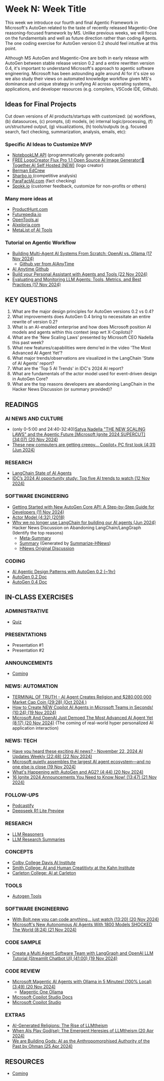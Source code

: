 # Week N: Week Title

This week we introduce our fourth and final Agentic Framework in Microsoft's AutoGen related to the taste of recently released Magentic-One reasoning-focused framework by MS. Unlike previous weeks, we will focus on the fundamentals and well as future direction rather than coding Agents. The one coding exercise for AutoGen version 0.2 should feel intuitive at this point.

Although MS AutoGen and Magentic-One are both in early release with AutoGen between stable release version 0.2 and a entire rewritten version 0.4, it's important to understand Microsoft's approach to agentic software engineering. Microsoft has been astounding agile around AI for it's size so we also study their views on automated knowledge workflow given MS's dominance and unique strategy in unifying AI across operating systems, applications, and developer resources (e.g. compilers, VSCode IDE, Github).

## Ideas for Final Projects

Cut down versions of AI products/startups with customized: (a) workflows, (b) datasources, (c) prompts, (d) models, (e) internal logic/processing, (f) un/structured output, (g) visualizations, (h) tools/outputs (e.g. focused search, fact checking, summarization, analysis, emails, etc):

### Specific AI Ideas to Customize MVP

* [NotebookLM API](https://www.youtube.com/watch?v=mO-tVmtakMQ) (programmatically generate podcasts)
* [FREE LogoCreator Flux Pro 1.1 Open Source AI Image Generator!🤖 Together.AI Self Hosted (NEW)](https://www.youtube.com/watch?v=4CdXujGPO3U) (logo creator)
* [Berman EdCrew](https://github.com/mberman84/edu-crew/tree/main/src)
* [Sharbo.io ](https://www.sharbo.io/) (competitive analysis)
* [ParaFactAI.com](https://parafactai.com/?ref=manuagi) (fact checking)
* [Spokk.io](https://www.spokk.io) (customer feedback, customize for non-profits or others)
  
### Many more ideas at

* [ProductHunt.com](https://www.producthunt.com/)
* [Futurepedia.io](https://www.futurepedia.io/)
* [OpenTools.ai](https://opentools.ai/)
* [AIxploria.com](https://www.aixploria.com/en/)
* [MetaList of AI Tools](https://github.com/best-of-ai/ai-directories)

### Tutorial on Agentic Workflow

* [Building Multi-Agent AI Systems From Scratch: OpenAI vs. Ollama (17 Nov 2024)](https://pub.towardsai.net/building-multi-agent-ai-systems-from-scratch-openai-vs-ollama-8ec0dae98639)
  * [Github ver from AIAnyTime](https://github.com/isurulkh?tab=repositories)
* [AI Anytime Github](https://github.com/AIAnytime)
* [Build your Personal Assistant with Agents and Tools (22 Nov 2024)](https://towardsdatascience.com/build-your-personal-assistant-with-agents-and-tools-048637ac308e)
* [Evaluating and Monitoring LLM Agents: Tools, Metrics, and Best Practices (17 Nov 2024)](https://pub.towardsai.net/evaluating-and-monitoring-llm-agents-tools-metrics-and-best-practices-a61f508cccb0)


## KEY QUESTIONS

1. What are the major design principles for AutoGen versions 0.2 vs 0.4? 
2. What improvements does AutoGen 0.4 bring to necessitate an entire rewrite of version 0.2?
3. What is an AI-enabled enterprise and how does Microsoft position AI models and agents within this context (esp wrt X-Copilots)?
4. What are the 'New Scaling Laws' presented by Microsoft CEO Nadella this past week?
5. What new features/capabilities were demo'ed in the video 'The Most Advanced AI Agent Yet'?
6. What major trends/observations are visualized in the LangChain 'State of AI Agents' report?
7. What are the 'Top 5 AI Trends' in IDC's 2024 AI report?
8. What are fundamentals of the actor model used for event-driven design in AutoGen Core?
9. What are the top reasons developers are abandoning LangChain in the Hacker News Discussion (or summary provided)?

## READINGS

### AI NEWS AND CULTURE

* (only 0-5:00 and 24:40-32:40)[Satya Nadella "THE NEW SCALING LAWS" and the Agentic Future [Microsoft Ignite 2024 SUPERCUT] (34:07) (20 Nov 2024)](https://www.youtube.com/watch?v=jpvbYukNZGM)
* [These new computers are getting creepy… Copilot+ PC first look (4:31) (Jun 2024)](https://www.youtube.com/watch?v=hlwcZpEx2IY)

### RESEARCH

* [LangChain State of AI Agents](https://www.langchain.com/stateofaiagents)
* [IDC’s 2024 AI opportunity study: Top five AI trends to watch (12 Nov 2024)](https://blogs.microsoft.com/blog/2024/11/12/idcs-2024-ai-opportunity-study-top-five-ai-trends-to-watch/)

### SOFTWARE ENGINEERING

* [Getting Started with New AutoGen Core API: A Step-by-Step Guide for Developers (11 Nov 2024)](https://techcommunity.microsoft.com/blog/azure-ai-services-blog/getting-started-with-new-autogen-core-api-a-step-by-step-guide-for-developers/4290691)
* [Actor Model (4:32) (2018)](https://www.youtube.com/watch?v=ELwEdb_pD0k)
* [Why we no longer use LangChain for building our AI agents (Jun 2024)](https://www.octomind.dev/blog/why-we-no-longer-use-langchain-for-building-our-ai-agents)
  Hacker News Discussion on Abandoning LangChain/LangGraph (Identify the top reasons)
  * [Meta-Summary](https://chatgpt.com/share/673f55de-fdfc-800d-9e50-21d4e22475e9)
  * [Summary](./readings/ycombinatornews_40739982.txt) (Generated by [Summarize-HNews](https://github.com/jon-chun/summarize-hnews))
  * [HNews Original Discussion](https://news.ycombinator.com/item?id=40739982)

### CODING

* [AI Agentic Design Patterns with AutoGen 0.2 (~1hr)]([oh_noes_404.md](https://learn.deeplearning.ai/courses/ai-agentic-design-patterns-with-autogen/))
* [AutoGen 0.2 Doc](https://microsoft.github.io/autogen/0.2/docs/Getting-Started)
* [AutoGen 0.4 Doc](https://microsoft.github.io/autogen/dev/user-guide/agentchat-user-guide/quickstart.html)

## IN-CLASS EXERCISES

### ADMINISTRATIVE

* [Quiz](oh_noes_404.md)

### PRESENTATIONS

* Presentation #1
* Presentation #2

### ANNOUNCEMENTS

* [Coming](oh_noes_404.md)
  
### NEWS: AUTOMATION

* [TERMINAL OF TRUTH - AI Agent Creates Religion and $280,000,000 Market Cap Coin (29:28) (Oct 2024 )](https://www.youtube.com/watch?v=TpzG_aAUTsg)
* [How to Create NEW Copilot AI Agents in Microsoft Teams in Seconds! (10:24) (19 Nov 2024)](https://www.youtube.com/watch?v=lBroyFLn9s8)
* [Microsoft And OpenAI Just Demoed The Most Advanced AI Agent Yet (8:17) (20 Nov 2024)](https://www.youtube.com/watch?v=iBfjx9R3FP8) (The coming of real-world hyper personalized AI application interaction)

### NEWS: TECH

* [Have you heard these exciting AI news? - November 22, 2024 AI Updates Weekly (22:48) (22 Nov 2024)](https://www.youtube.com/watch?v=MM_eOh6zqnc)
* [Microsoft quietly assembles the largest AI agent ecosystem—and no one else is close (19 Nov 2024)](https://venturebeat.com/ai/microsoft-quietly-assembles-the-largest-ai-agent-ecosystem-and-no-one-else-is-close/)
* [What's Happening with AutoGen and AG2? (4:44) (20 Nov 2024)](https://www.youtube.com/watch?v=PjQj2_QFxx0)
* [16 Ignite 2024 Announcements You Need to Know Now! (13:47) (21 Nov 2024)](https://www.youtube.com/watch?v=5rMglAtGUa8)

### FOLLOW-UPS

* [Podcastify](https://github.com/souzatharsis/podcastfy)
* [Deepseek R1 Lite Preview](https://www.deepseek.com/)

### RESEARCH

* [LLM Reasoners](https://github.com/maitrix-org/llm-reasoners)
* [LLM Research Summaries](https://github.com/cognitivetech/llm-research-summaries?tab=readme-ov-file#ai-psychology)

### CONCEPTS

* [Colby College Davis AI Institute](https://davisinstituteai.colby.edu/)
* [Smith College: AI and Human Creatitivty at the Kahn Institute](https://www.smith.edu/academics/applied-learning-research/kahn-liberal-arts-institute/ai-human-creativity)
* [Carleton College: AI at Carleton](https://www.carleton.edu/ai/)

### TOOLS

* [Autogen Tools](https://github.com/topics/autogen)

### SOFTWARE ENGINEERING

* [With Bolt.new you can code anything… just watch (13:20) (20 Nov 2024)](https://www.youtube.com/watch?v=ht22YzW-Swc)
* [Microsoft's New Autonomous AI Agents With 1800 Models SHOCKED The World (8:24) (21 Nov 2024)](https://www.youtube.com/watch?v=aGMv-O9JG8w)

### CODE SAMPLE

* [Create a Multi Agent Software Team with LangGraph and OpenAI LLM Tutorial (Streamlit Chatbot UI) (41:00) (19 Nov 2024)](https://www.youtube.com/watch?v=YCNFyzQ2Z0g)

### CODE REVIEW

* [Microsoft Magentic AI Agents with Ollama in 5 Minutes! (100% Local) (3:49) (20 Nov 2024)](https://www.youtube.com/watch?v=JT5basX6JSY&t=12s)
  * [Magentic One Ollama](https://mer.vin/2024/11/magentic-one-ollama/)
* [Microsoft Copilot Studio Docs](https://learn.microsoft.com/en-us/microsoft-copilot-studio/fundamentals-what-is-copilot-studio)
* [Microsoft Copilot Studio](https://copilotstudio.microsoft.com/)

### EXTRAS

* [AI-Generated Religions: The Rise of LLMtheism](https://www.innobu.com/ai-generated-religions-the-rise-of-llmtheism/)
* [When AIs Play God(se): The Emergent Heresies of LLMtheism (20 Apr 2024)](https://pdfupload.io/docs/aae14f87)
* [We are Building Gods: AI as the Anthropomorphised Authority of the Past by Ohman (25 Apr 2024)](https://www.semanticscholar.org/paper/We-are-Building-Gods%3A-AI-as-the-Anthropomorphised-%C3%96hman/088d305e6426b67cd6351cd3f86855b8c03b9cf8)

## RESOURCES

* [Coming](oh_noes_404.md)